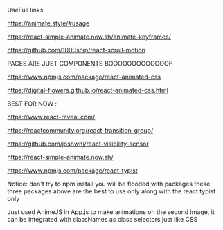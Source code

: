 UseFull links 


https://animate.style/#usage




https://react-simple-animate.now.sh/animate-keyframes/

https://github.com/1000ship/react-scroll-motion


PAGES ARE JUST COMPONENTS BOOOOOOOOOOOOOF

https://www.npmjs.com/package/react-animated-css 

https://digital-flowers.github.io/react-animated-css.html





BEST FOR NOW :

https://www.react-reveal.com/


https://reactcommunity.org/react-transition-group/


https://github.com/joshwnj/react-visibility-sensor


https://react-simple-animate.now.sh/


https://www.npmjs.com/package/react-typist

Notice: don't try to npm install you will be flooded with packages these three packages above are the best to use only along with the react typist only


Just used AnimeJS in App.js to make animations on the second image, it can be integrated with classNames as class selectors just like CSS 